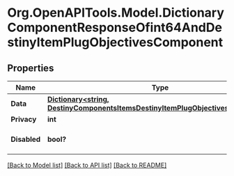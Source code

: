 # Org.OpenAPITools.Model.DictionaryComponentResponseOfint64AndDestinyItemPlugObjectivesComponent

## Properties

Name | Type | Description | Notes
------------ | ------------- | ------------- | -------------
**Data** | [**Dictionary&lt;string, DestinyComponentsItemsDestinyItemPlugObjectivesComponent&gt;**](DestinyComponentsItemsDestinyItemPlugObjectivesComponent.md) |  | [optional] 
**Privacy** | **int** |  | [optional] 
**Disabled** | **bool?** | If true, this component is disabled. | [optional] 

[[Back to Model list]](../README.md#documentation-for-models) [[Back to API list]](../README.md#documentation-for-api-endpoints) [[Back to README]](../README.md)

